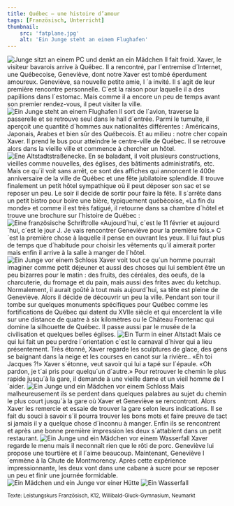 ```yaml
---
title: Québec – une histoire d’amour
tags: [Französisch, Unterricht]
thumbnail: 
    src: 'fatplane.jpg'
    alt: 'Ein Junge steht an einem Flughafen'
---
```

<img src="/images/fatpc.jpg" alt="Junge sitzt an einem PC und denkt an ein Mädchen">
Il fait froid. Xaver, le visiteur bavarois arrive à Québec. Il a rencontré, par l´entremise d´Internet, une Québecoise, Geneviève, dont notre Xaver est tombé éperdument amoureux. Geneviève, sa nouvelle petite amie, l ´a invité. Il s´agit de leur première rencontre personnelle. C´est la raison pour laquelle il a des papillions dans l´estomac. Mais comme il a encore un peu de temps avant son premier rendez-vous, il peut visiter la ville.
<img src="/images/fatplane.jpg" alt="Ein Junge steht an einem Flughafen">
 Il sort de l´avion, traverse la passerelle et se retrouve seul dans le hall d´entrée. Parmi le tumulte, il aperçoit une quantité d´hommes aux nationalités différentes : Américains, Japonais, Arabes et bien sûr des Québecois. Et au milieu : notre cher copain Xaver. Il prend le bus pour atteindre le centre-ville de Québec. Il se retrouve alors dans la vieille ville et commence à chercher un hôtel.
<img src="/images/quebec-3.jpg" alt="Ene Altstadtstraßenecke.">
En se baladant, il voit plusieurs constructions, vieilles comme nouvelles, des églises, des bâtiments administratifs, etc. Mais ce qu´il voit sans arrêt, ce sont des affiches qui annoncent le 400e anniversaire de la ville de Québec et une fête jubilatoire splendide. Il trouve finalement un petit hôtel sympathique où il peut déposer son sac et se reposer un peu. Le soir il decide de sortir pour faire la fête. Il s´arrête dans un petit bistro pour boire une bière, typiquement québècoise, «La fin du monde» et comme il est très fatigué, il retourne dans sa chambre d´hôtel et trouve une brochure sur l´histoire de Québec :
<img src="/images/fpaper.jpg" alt="Eine französische Schriftrolle">
«Aujourd´hui, c´est le 11 février et aujourd´hui, c´est le jour J. Je vais rencontrer Geneviève pour la première fois.» C´est la première chose à laquelle il pense en ouvrant les yeux. Il lui faut plus de temps que d´habitude pour choisir les vêtements qu´il aimerait porter mais enfin il arrive à la salle à manger de l´hôtel.
<img src="/images/fboyatcastle.jpg" alt="Ein Junge vor einem Schloss">
Xaver voit tout ce qu´un homme pourrait imaginer comme petit déjeuner et aussi des choses qui lui semblent être un peu bizarres pour le matin : des fruits, des céréales, des oeufs, de la charcuterie, du fromage et du pain, mais aussi des frites avec du ketchup. Normalement, il aurait goûté à tout mais aujourd´hui, sa tête est pleine de Geneviève.
Alors il décide de découvrir un peu la ville. Pendant son tour il tombe sur quelques monuments spécifiques pour Québec comme les fortifications de Québec qui datent du XVIIe siècle et qui encerclent la ville sur une distance de quatre à six kilomètres ou le Château Frontenac qui domine la silhouette de Québec. Il passe aussi par le musée de la civilisation et quelques belles égilses.
<img src="/images/quebec-6.jpg" alt="Ein Turm in einer Altstadt">
Mais ce qui lui fait un peu perdre l´orientation c´est le carnaval d´hiver qui a lieu présentement. Très étonné, Xaver regarde les sculptures de glace, des gens se baignant dans la neige et les courses en canot sur la rivière.. «Eh toi Jacques ?!» Xaver s´étonne, veut savoir qui lui a tapé sur l´épaule. «Oh pardon, je t´ai pris pour quelqu´un d´autre.» Pour retrouver le chemin le plus rapide jusqu´à la gare, il demande à une vieille dame et un vieil homme de l´aider.
<img src="/images/quebec-7.jpg" alt="Ein Junge und ein Mädchen vor einem Schloss">
Mais malheureusement ils se perdent dans quelques palabres au sujet du chemin le plus court jusqu´à la gare où Xaver et Geneviève se rencontront. Alors Xaver les remercie et essaie de trouver la gare selon leurs indications. Il se fait du souci à savoir s´il pourra trouver les bons mots et faire preuve de tact si jamais il y a quelque chose d´inconnu à manger. Enfin ils se rencontrent et après une bonne première impression les deux s´attablent dans un petit restaurant.
<img src="/images/quebec-8.jpg" alt="Ein Junge und ein Mädchen vor einem Wasserfall">
 Xaver regarde le menu mais il neconnaît rien que le rôti de porc. Geneviève lui propose une tourtière et il l´aime beaucoup. Maintenant, Geneviève l´emmène à la Chute de Montmorency. Après cette expérience impressionnante, les deux vont dans une cabane à sucre pour se reposer un peu et finir une journée formidable.
 <img src="/images/quebec-9.jpg" alt="Ein Mädchen und ein Junge vor einer Hütte">
 <img src="/images/quebec-10.jpg" alt="Ein Wasserfall">
<p style="clear:left;">
<small>
Texte: Leistungskurs Französisch, K12,
Willibald-Gluck-Gymnasium, Neumarkt
</small>
</p>
